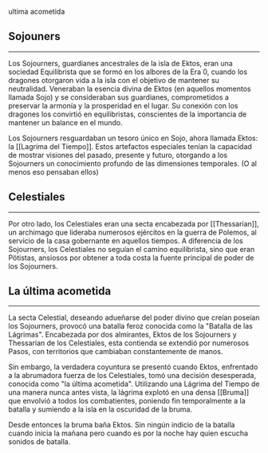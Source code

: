  ultima acometida
## Sojouners
---
 Los Sojourners, guardianes ancestrales de la isla de Ektos, eran una sociedad Equilibrista que se formó en los albores de la Era 0, cuando los dragones otorgaron vida a la isla con el objetivo de mantener su neutralidad. Veneraban la esencia divina de Ektos (en aquellos momentos llamada Sojo) y se consideraban sus guardianes, comprometidos a preservar la armonía y la prosperidad en el lugar. Su conexión con los dragones los convirtió en equilibristas, conscientes de la importancia de mantener un balance en el mundo.

Los Sojourners resguardaban un tesoro único en Sojo, ahora llamada Ektos: la [[Lagrima del Tiempo]]. Estos artefactos especiales tenían la capacidad de mostrar visiones del pasado, presente y futuro, otorgando a los Sojourners un conocimiento profundo de las dimensiones temporales. (O al menos eso pensaban ellos)


## Celestiales
---
Por otro lado, los Celestiales eran una secta encabezada por [[Thessarian]], un archimago que lideraba numerosos ejércitos en la guerra de Polemos, al servicio de la casa gobernante en aquellos tiempos. A diferencia de los Sojourners, los Celestiales no seguían el camino equilibrista, sino que eran Pötistas, ansiosos por obtener a toda costa la fuente principal de poder de los Sojourners.


## La última acometida
---
La secta Celestial, deseando adueñarse del poder divino que creían poseían los Sojourners, provocó una batalla feroz conocida como la "Batalla de las Lágrimas". Encabezada por dos almirantes, Ektos de los Sojourners y Thessarian de los Celestiales, esta contienda se extendió por numerosos Pasos, con territorios que cambiaban constantemente de manos.

Sin embargo, la verdadera coyuntura se presentó cuando Ektos, enfrentado a la abrumadora fuerza de los Celestiales, tomó una decisión desesperada, conocida como "la última acometida". Utilizando una Lágrima del Tiempo de una manera nunca antes vista, la lágrima explotó en una densa [[Bruma]] que envolvió a todos los combatientes, poniendo fin temporalmente a la batalla y sumiendo a la isla en la oscuridad de la bruma.

Desde entonces la bruma baña Ektos. Sin ningún indicio de la batalla cuando inicia la mañana pero cuando es por la noche hay quien escucha sonidos de batalla.